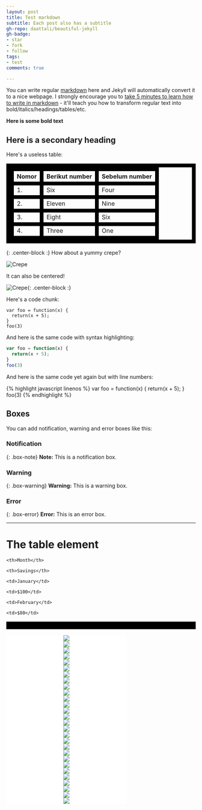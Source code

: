 ```yaml
---
layout: post
title: Test markdown
subtitle: Each post also has a subtitle
gh-repo: daattali/beautiful-jekyll
gh-badge:
- star
- fork
- follow
tags:
- test
comments: true

---
```

You can write regular [markdown](http://markdowntutorial.com/) here and Jekyll will automatically convert it to a nice webpage.  I strongly encourage you to [take 5 minutes to learn how to write in markdown](http://markdowntutorial.com/) - it'll teach you how to transform regular text into bold/italics/headings/tables/etc.

**Here is some bold text**

## Here is a secondary heading

Here's a useless table:
<style>

table, th, td {

border: 1px solid black;

}

</style>

| Nomor | Berikut number | Sebelum number |
| :--- | :--- | :--- |
| 1. | Six | Four |
| 2. | Eleven | Nine |
| 3. | Eight | Six |
| 4. | Three | One |

{: .center-block :}
How about a yummy crepe?

![Crepe](https://s3-media3.fl.yelpcdn.com/bphoto/cQ1Yoa75m2yUFFbY2xwuqw/348s.jpg)

It can also be centered!

![Crepe](https://s3-media3.fl.yelpcdn.com/bphoto/cQ1Yoa75m2yUFFbY2xwuqw/348s.jpg){: .center-block :}

Here's a code chunk:

    var foo = function(x) {
      return(x + 5);
    }
    foo(3)

And here is the same code with syntax highlighting:

```javascript
var foo = function(x) {
  return(x + 5);
}
foo(3)
```

And here is the same code yet again but with line numbers:

{% highlight javascript linenos %}
var foo = function(x) {
return(x + 5);
}
foo(3)
{% endhighlight %}

## Boxes

You can add notification, warning and error boxes like this:

### Notification

{: .box-note}
**Note:** This is a notification box.

### Warning

{: .box-warning}
**Warning:** This is a warning box.

### Error

{: .box-error}
**Error:** This is an error box.

<hr>

<style>

table, th, td { border: 10px solid black;margin-left: auto;margin-right: auto;

}

</style>

<h1>The table element</h1>

<table>

<tr>

    <th>Month</th>
    
    <th>Savings</th>

</tr>

<tr>

    <td>January</td>
    
    <td>$100</td>

</tr>

<tr>

    <td>February</td>
    
    <td>$80</td>

</tr>

</table>

<head>
  <meta charset="utf-8">
  <title>Bening Room</title>

<meta name="viewport" content="width=device-width, initial-scale=1">
<link rel="stylesheet" href="https://unpkg.com/swiper/swiper-bundle.min.css">
<script src="https://unpkg.com/swiper/swiper-bundle.min.js"></script>
<!-- Demo styles -->
  <style>
    html,
    body {
      position: relative;
      height: 50%;
    }

    body {
      background: #eee;
      font-family: Helvetica Neue, Helvetica, Arial, sans-serif;
      font-size: 14px;
      color: #000;
      margin: 0;
      padding: 0;
    }

    .swiper-container {
      width: 320px;
      height: 240px;
    }

    .swiper-slide {
      text-align: center;
      font-size: 18px;
      background: #fff;

      /* Center slide text vertically */
      display: -webkit-box;
      display: -ms-flexbox;
      display: -webkit-flex;
      display: flex;
      -webkit-box-pack: center;
      -ms-flex-pack: center;
      -webkit-justify-content: center;
      justify-content: center;
      -webkit-box-align: center;
      -ms-flex-align: center;
      -webkit-align-items: center;
      align-items: center;
    }
  </style>
</head>
<body>
<!-- Swiper -->
  <div class="swiper-container">
    <div class="swiper-wrapper">
     <div class="swiper-slide"><img src="https://raw.githubusercontent.com/ariefbuddies/bening-out/master/uploads/s1.jpg"></div>
      <div class="swiper-slide"><img src="https://raw.githubusercontent.com/ariefbuddies/bening-out/master/uploads/s2.jpg"></div>
      <div class="swiper-slide"><img src="https://raw.githubusercontent.com/ariefbuddies/bening-out/master/uploads/s3.jpg"></div>
      <div class="swiper-slide"><img src="https://raw.githubusercontent.com/ariefbuddies/bening-out/master/uploads/s4.jpg"></div>
      <div class="swiper-slide"><img src="https://raw.githubusercontent.com/ariefbuddies/bening-out/master/uploads/s5.jpg"></div>
      <div class="swiper-slide"><img src="https://raw.githubusercontent.com/ariefbuddies/bening-out/master/uploads/s6.jpg"></div>
      <div class="swiper-slide"><img src="https://raw.githubusercontent.com/ariefbuddies/bening-out/master/uploads/k1.jpg"></div>
      <div class="swiper-slide"><img src="https://raw.githubusercontent.com/ariefbuddies/bening-out/master/uploads/k13.jpg"></div>
      <div class="swiper-slide"><img src="https://raw.githubusercontent.com/ariefbuddies/bening-out/master/uploads/k3.jpg"></div>
      <div class="swiper-slide"><img src="https://raw.githubusercontent.com/ariefbuddies/bening-out/master/uploads/k4.jpg"></div>
      <div class="swiper-slide"><img src="https://raw.githubusercontent.com/ariefbuddies/bening-out/master/uploads/k5.jpg"></div>
      <div class="swiper-slide"><img src="https://raw.githubusercontent.com/ariefbuddies/bening-out/master/uploads/k6.jpg"></div>
      <div class="swiper-slide"><img src="https://raw.githubusercontent.com/ariefbuddies/bening-out/master/uploads/k7.jpg"></div>
      <div class="swiper-slide"><img src="https://raw.githubusercontent.com/ariefbuddies/bening-out/master/uploads/k8.jpg"></div>
      <div class="swiper-slide"><img src="https://raw.githubusercontent.com/ariefbuddies/bening-out/master/uploads/k9.jpg"></div>
      <div class="swiper-slide"><img src="https://raw.githubusercontent.com/ariefbuddies/bening-out/master/uploads/k10.jpg"></div>
      <div class="swiper-slide"><img src="https://raw.githubusercontent.com/ariefbuddies/bening-out/master/uploads/k11.jpg"></div>
      <div class="swiper-slide"><img src="https://raw.githubusercontent.com/ariefbuddies/bening-out/master/uploads/k12.jpg"></div>
      <div class="swiper-slide"><img src="https://raw.githubusercontent.com/ariefbuddies/bening-out/master/uploads/m1.jpg"></div>
      <div class="swiper-slide"><img src="https://raw.githubusercontent.com/ariefbuddies/bening-out/master/uploads/m2.jpg"></div>
      <div class="swiper-slide"><img src="https://raw.githubusercontent.com/ariefbuddies/bening-out/master/uploads/m3.jpg"></div>
      <div class="swiper-slide"><img src="https://raw.githubusercontent.com/ariefbuddies/bening-out/master/uploads/m4.jpg"></div>
      <div class="swiper-slide"><img src="https://raw.githubusercontent.com/ariefbuddies/bening-out/master/uploads/m5.jpg"></div>
      <div class="swiper-slide"><img src="https://raw.githubusercontent.com/ariefbuddies/bening-out/master/uploads/m6.jpg"></div>
      <div class="swiper-slide"><img src="https://raw.githubusercontent.com/ariefbuddies/bening-out/master/uploads/m7.jpg"></div>
      <div class="swiper-slide"><img src="https://raw.githubusercontent.com/ariefbuddies/bening-out/master/uploads/m8.jpg"></div>
      <div class="swiper-slide"><img src="https://raw.githubusercontent.com/ariefbuddies/bening-out/master/uploads/m9.jpg"></div>
      <div class="swiper-slide"><img src="https://raw.githubusercontent.com/ariefbuddies/bening-out/master/uploads/m10.jpg"></div>
	  </div>
</div>
   <!-- Add Pagination -->
    <div class="swiper-pagination"></div>
  </div>
 <!-- Swiper JS -->

<script src="https://unpkg.com/swiper/swiper-bundle.min.js"></script>

  <!-- Initialize Swiper -->
  <script>
    var swiper = new Swiper('.swiper-container', {
      spaceBetween: 60,
      centeredSlides: true,
      autoplay: {
        delay: 4000,
        disableOnInteraction: true,
      },
    });
	</script>
</body>